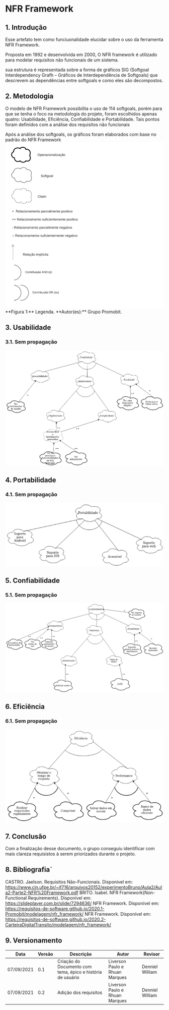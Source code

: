 # NFR Framework

## 1. Introdução

<p>Esse artefato tem como funciuonalidade elucidar sobre o uso da ferramenta NFR Framework.<br>
<P>Proposta em 1992 e desenvolvida em 2000, O NFR framework é utilizado para modelar requisitos não funcionais de um sistema.<br>
<p> sua estrutura é representada sobre a forma de gráficos SIG (Softgoal Interdependency Grafh – Gráficos de Interdependência de Softgoals) que descrevem as dependências entre softgoals e como eles são decompostos.<br>

## 2. Metodologia

<p>O modelo de NFR Framework possibilita o uso de 114 softgoals, porém para que se tenha o foco na metodologia do projeto, foram escolhidos apenas quatro: Usabilidade, Eficiência, Confiabilidade e Portabilidade. Tais pontos foram definidos com a análise dos requisitos não funcionais<br>

<p>Após a análise dos softgoals, os gráficos foram elaborados com base no padrão do NFR Framework<br>

<img src="../assets/legenda_nfr.png">
**Figura 1:** Legenda. **Autor(es):** Grupo Promobit.

## 3. Usabilidade
### 3.1. Sem propagação
<img src="../assets/Usabilidade.png">

## 4. Portabilidade
### 4.1. Sem propagação
<img src="../assets/Portabilidade.png">

## 5. Confiabilidade
### 5.1. Sem propagação
<img src="../assets/Confiabilidade.png">

## 6. Eficiência
### 6.1. Sem propagação
<img src="../assets/eficiencia.png">


## 7. Conclusão

<p> Com a finalização desse documento, o grupo conseguiu identificar com mais clareza requisistos à serem priorizados durante o projeto.<br>


## 8. Bibliografia`

CASTRO. Jaelson. Requisitos Não-Funcionais. Disponível em: https://www.cin.ufpe.br/~if716/arquivos20152/experimentoBruno/Aula2/Aula2-Parte2-NFR%20Framework.pdf
BRITO. Isabel. NFR Framework(Non-Functional Requirements). Disponível em: https://slideplayer.com.br/slide/7294636/
NFR Framework. Disponível em: https://requisitos-de-software.github.io/2020.1-Promobit/modelagem/nfr_framework/
NFR Framework. Disponível em: https://requisitos-de-software.github.io/2020.2-CarteiraDigitalTransito/modelagem/nfr_framework/  

## 9. Versionamento

| Data       | Versão | Descrição            |         Autor           | Revisor |
|------------|-----|-------------------------|-------------------------|---------|
| 07/09/2021 | 0.1 | Criação do Documento com tema, épico e história de usuário  | Liverson Paulo e Rhuan Marques | Denniel William |
| 07/09/2021 | 0.2 | Adição dos requisitos | Liverson Paulo e Rhuan Marques | Denniel William |
